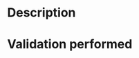 <!--
Set the PR title to a meaningful commit message that:
- follows the Conventional Commits specification (https://www.conventionalcommits.org).
- is in imperative form.
Example:
fix: Don't add implicit wildcards ('*') at the beginning and the end of a query (fixes #390).
-->

# Description
<!-- Describe what this request will change/fix and provide any details necessary for reviewers. -->


# Validation performed
<!-- Describe what tests and validation you performed on the change. -->
